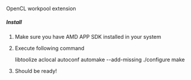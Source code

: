 OpenCL workpool extension

##### Install ######

1. Make sure you have AMD APP SDK installed in your system

2. Execute following command
   
   libtoolize
   aclocal
   autoconf
   automake --add-missing
   ./configure
   make

3. Should be ready!
